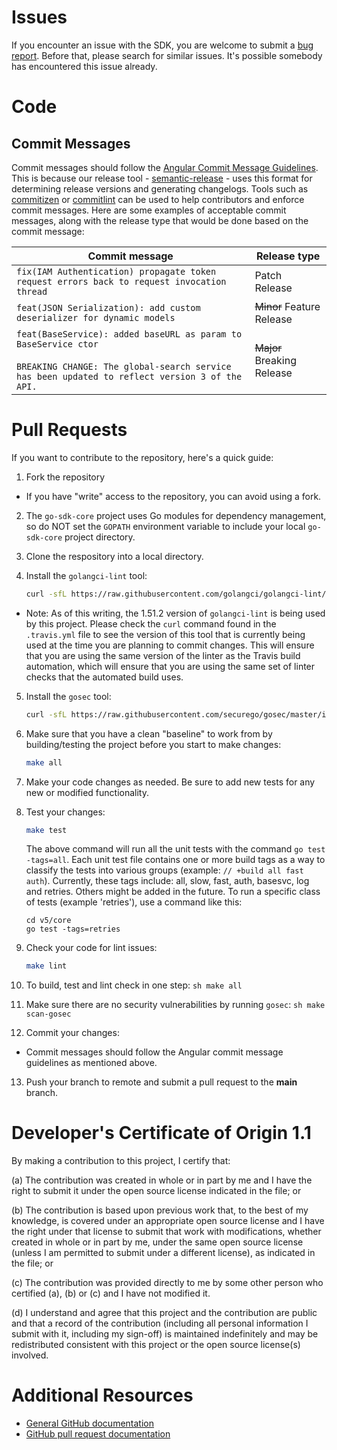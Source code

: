 # Issues

If you encounter an issue with the SDK, you are welcome to submit a [bug report](https://github.com/IBM/go-sdk-core/issues).
Before that, please search for similar issues. It's possible somebody has encountered this issue already.

# Code
## Commit Messages
Commit messages should follow the [Angular Commit Message Guidelines](https://github.com/angular/angular/blob/master/CONTRIBUTING.md#-commit-message-guidelines).
This is because our release tool - [semantic-release](https://github.com/semantic-release/semantic-release) -
uses this format for determining release versions and generating changelogs.
Tools such as [commitizen](https://github.com/commitizen/cz-cli) or [commitlint](https://github.com/conventional-changelog/commitlint)
can be used to help contributors and enforce commit messages.
Here are some examples of acceptable commit messages, along with the release type that would be done based on the commit message:

| Commit message                                                                                                                                                              | Release type               |
|-----------------------------------------------------------------------------------------------------------------------------------------------------------------------------|----------------------------|
| `fix(IAM Authentication) propagate token request errors back to request invocation thread`                                                                                  | Patch Release              |
| `feat(JSON Serialization): add custom deserializer for dynamic models`                                                                                                      | ~~Minor~~ Feature Release  |
| `feat(BaseService): added baseURL as param to BaseService ctor`<br><br>`BREAKING CHANGE: The global-search service has been updated to reflect version 3 of the API.`       | ~~Major~~ Breaking Release |

# Pull Requests

If you want to contribute to the repository, here's a quick guide:
  1. Fork the repository
  - If you have "write" access to the repository, you can avoid using a fork.
  
  2. The `go-sdk-core` project uses Go modules for dependency management, so do NOT set the `GOPATH` environment 
  variable to include your local `go-sdk-core` project directory.  
  
  3. Clone the respository into a local directory.  
  
  4. Install the `golangci-lint` tool:
     ```sh
     curl -sfL https://raw.githubusercontent.com/golangci/golangci-lint/master/install.sh| sh -s -- -b $(go env GOPATH)/bin v1.51.2
     ```  
  * Note: As of this writing, the 1.51.2 version of `golangci-lint` is being used by this project.
  Please check the `curl` command found in the `.travis.yml` file to see the version of this tool that is currently 
  being used at the time you are planning to commit changes. This will ensure that you are using the same version 
  of the linter as the Travis build automation, which will ensure that you are using the same set of linter checks
  that the automated build uses.  
  
  5. Install the `gosec` tool:
     ```sh
     curl -sfL https://raw.githubusercontent.com/securego/gosec/master/install.sh | sh -s -- -b $(go env GOPATH)/bin
     ```  
 
  6. Make sure that you have a clean "baseline" to work from by building/testing the project before
     you start to make changes:
     ```sh
     make all
     ```

  7. Make your code changes as needed.  Be sure to add new tests for any new or modified functionality.  
  
  8. Test your changes:
     ```sh
     make test
     ```
     The above command will run all the unit tests with the command `go test -tags=all`.
     Each unit test file contains one or more build tags as a way to classify the
     tests into various groups (example: `// +build all fast auth`).
     Currently, these tags include: all, slow, fast, auth, basesvc, log and retries.
     Others might be added in the future.
     To run a specific class of tests (example 'retries'), use a command like this:
     ```
     cd v5/core
     go test -tags=retries
     ```
     
  9. Check your code for lint issues:
     ```sh
     make lint
     ```
  
  10. To build, test and lint check in one step:
     ```sh
     make all
     ```
  
  11. Make sure there are no security vulnerabilities by running `gosec`:
     ```sh
     make scan-gosec
     ```

  12. Commit your changes:
  * Commit messages should follow the Angular commit message guidelines as mentioned above.
  
  13. Push your branch to remote and submit a pull request to the **main** branch.

# Developer's Certificate of Origin 1.1

By making a contribution to this project, I certify that:

(a) The contribution was created in whole or in part by me and I
   have the right to submit it under the open source license
   indicated in the file; or

(b) The contribution is based upon previous work that, to the best
   of my knowledge, is covered under an appropriate open source
   license and I have the right under that license to submit that
   work with modifications, whether created in whole or in part
   by me, under the same open source license (unless I am
   permitted to submit under a different license), as indicated
   in the file; or

(c) The contribution was provided directly to me by some other
   person who certified (a), (b) or (c) and I have not modified
   it.

(d) I understand and agree that this project and the contribution
   are public and that a record of the contribution (including all
   personal information I submit with it, including my sign-off) is
   maintained indefinitely and may be redistributed consistent with
   this project or the open source license(s) involved.

# Additional Resources
+ [General GitHub documentation](https://help.github.com/)
+ [GitHub pull request documentation](https://help.github.com/send-pull-requests/)

[dw]: https://developer.ibm.com/answers/questions/ask.html
[stackoverflow]: http://stackoverflow.com/questions/ask?tags=ibm
[dep]: https://github.com/golang/dep
